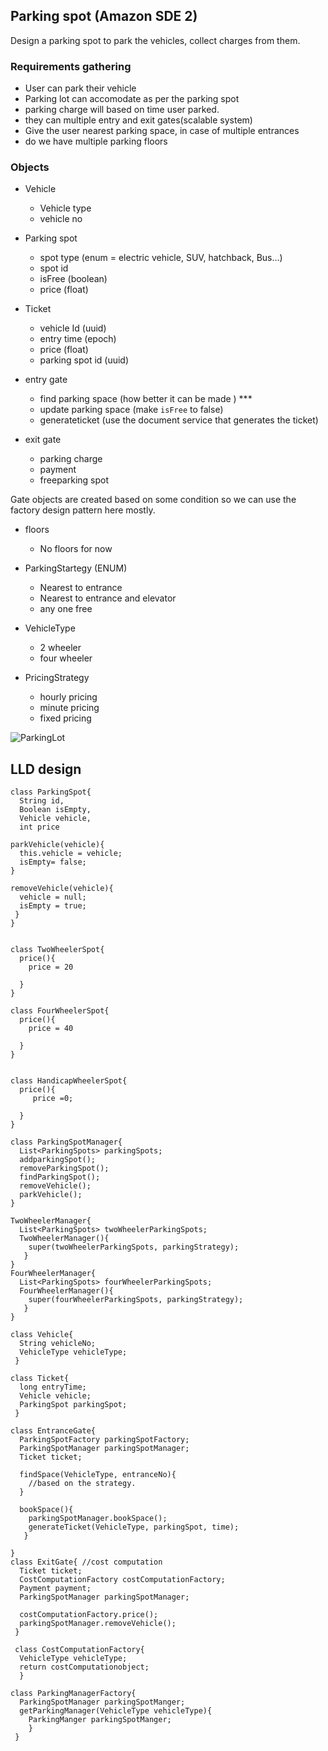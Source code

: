 ## Parking spot (Amazon SDE 2)

Design a parking spot to park the vehicles, collect charges from them.

### Requirements gathering 
- User can park their vehicle
- Parking lot can accomodate as per the parking spot
- parking charge will based on time user parked.
- they can multiple entry and exit gates(scalable system)
- Give the user nearest parking space, in case of multiple entrances
- do we have multiple parking floors


### Objects
- Vehicle 
  - Vehicle type
  - vehicle no
  
- Parking spot
  - spot type (enum = electric vehicle, SUV, hatchback, Bus...)
  - spot id
  - isFree (boolean)
  - price (float)
  
- Ticket
  - vehicle Id (uuid)
  - entry time (epoch)
  - price (float)
  - parking spot id (uuid)
  
- entry gate
  - find parking space (how better it can be made ) ***
  - update parking space (make `isFree` to false)
  - generateticket (use the document service that generates the ticket)
  
- exit gate
  - parking charge
  - payment
  - freeparking spot

Gate objects are created based on some condition so we can use the factory design pattern here mostly.
  
- floors
  - No floors for now
  
- ParkingStartegy (ENUM)
  - Nearest to entrance
  - Nearest to entrance and elevator
  - any one free
  
- VehicleType 
  - 2 wheeler
  - four wheeler
  
- PricingStrategy
  - hourly pricing 
  - minute pricing
  - fixed pricing


![ParkingLot](https://user-images.githubusercontent.com/52795644/220273105-9690a19b-9574-46f4-99d4-1987956b0533.png)


## LLD design

```
class ParkingSpot{
  String id,
  Boolean isEmpty,
  Vehicle vehicle,
  int price

parkVehicle(vehicle){
  this.vehicle = vehicle;
  isEmpty= false;
}

removeVehicle(vehicle){
  vehicle = null;
  isEmpty = true;
 }
}
```

```

class TwoWheelerSpot{
  price(){
    price = 20

  }
}

class FourWheelerSpot{
  price(){
    price = 40 

  }
}


class HandicapWheelerSpot{
  price(){
     price =0; 
    
  }
}
```
```
class ParkingSpotManager{
  List<ParkingSpots> parkingSpots;
  addparkingSpot();
  removeParkingSpot();
  findParkingSpot();
  removeVehicle();
  parkVehicle();
}

TwoWheelerManager{
  List<ParkingSpots> twoWheelerParkingSpots;
  TwoWheelerManager(){
    super(twoWheelerParkingSpots, parkingStrategy);
   }
}
FourWheelerManager{
  List<ParkingSpots> fourWheelerParkingSpots;
  FourWheelerManager(){
    super(fourWheelerParkingSpots, parkingStrategy);
   }
}

``` 
```
class Vehicle{
  String vehicleNo;
  VehicleType vehicleType;
 }
 
class Ticket{
  long entryTime;
  Vehicle vehicle;
  ParkingSpot parkingSpot;
 }

class EntranceGate{
  ParkingSpotFactory parkingSpotFactory;
  ParkingSpotManager parkingSpotManager;
  Ticket ticket;
  
  findSpace(VehicleType, entranceNo){
    //based on the strategy.
  }
  
  bookSpace(){
    parkingSpotManager.bookSpace();
    generateTicket(VehicleType, parkingSpot, time);
   } 
  
}
class ExitGate{ //cost computation 
  Ticket ticket;
  CostComputationFactory costComputationFactory;
  Payment payment;
  ParkingSpotManager parkingSpotManager;
  
  costComputationFactory.price();
  parkingSpotManager.removeVehicle();
 }
 
 class CostComputationFactory{
  VehicleType vehicleType;
  return costComputationobject;
  }

class ParkingManagerFactory{
  ParkingSpotManager parkingSpotManger;
  getParkingManager(VehicleType vehicleType){
    ParkingManger parkingSpotManger;
    }
 }   

